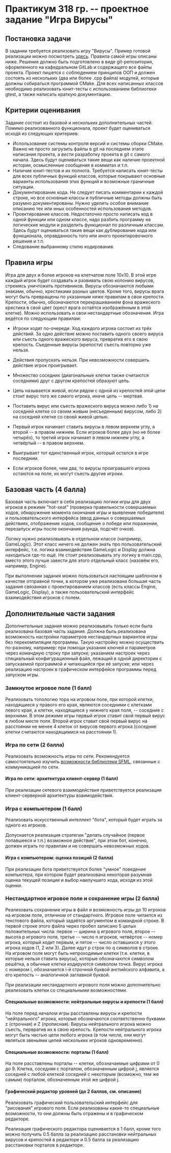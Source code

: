 # Практикум 318 гр. -- проектное задание "Игра Вирусы"

## Постановка задачи

В задании требуется реализовать игру "Вирусы". Пример готовой реализации можно
посмотреть [здесь](https://metaschool.ru/pub/games/viruswar/viruswar.php).
Правила самой игры описаны ниже. Решение должно быть подготовлено в виде
git-репозитория, оформленного на кафедральном GitLab и содержащего все файлы
проекта. Проект пишется с соблюдением принципов ООП и должен состоять из
нескольких (два или более .cpp файла) модулей, которые должны собираться
программой CMake.  Для всех написанных классов необходимо реализовать
юнит-тесты с использованием библиотеки gtest, а также написать краткую
документацию.

## Критерии оценивания
 
Задание состоит из базовой и нескольких дополнительных частей. Помимо
реализованного функционала, проект будет оцениваться исходя из следующих
критериев:
- Использование системы контроля версий и системы сборки CMake. Важно не просто
  загрузить файлы в git на последнем этапе написания проекта, а *вести*
  разработку проекта в git с самого начала. Здесь будут оцениваться такие вещи
  как наличие проектной истории, осмысленные сообщения в коммитах и т.п.
- Наличие юнит-тестов и их полнота. Требуется написать юнит-тесты для всех
  публичных функций классов, которые покрывают основные варианты использования
  этих функций и возможные граничные ситуации.
- Документирование кода. Не следует писать комментарии к каждой строке, но все
  основные классы и публичные методы должны быть разумно документированы. Нужно
  уделить особое внимание описанию тех или иных особенностей использования
  методов.
- Проектирование классов. Недостаточно просто написать код в одной функции или
  одном классе, надо разбить программу на логические модули и разделить
  функционал по различным классам. Здесь будут оцениваться такие вещи как
  дублирование кода или функционала, оправданность того или иного
  проектировочного решения и т.п.
- Следование выбранному стилю кодирования.

## Правила игры

Игра для двух и более игроков на клетчатом поле 10x10. В этой игре каждый игрок
будет создавать и развивать свою колонию вирусов, стремясь уничтожить
противников.  Вирусы обозначаются любыми знаками, обычно, крестиками разных
цветов. Кроме того, вирусы врага могут быть превращены по указанным ниже
правилам в свои крепости. Крепости, обычно, обозначаются перекрашиванием фона
вражеского крестика в свой цвет (крест врага остаётся изображённым в этой
клетке). Можно использовать и свои нестандартные обозначения. Игра ведётся по
следующим правилам:

- Игроки ходят по-очереди. Ход каждого игрока состоит из трёх действий. За одно
  действие можно поставить одного своего вируса или съесть одного вражеского
  вируса, превратив его в свою крепость. Съеденные вирусы (крепости) съесть
  повторно уже нельзя.

- Действия пропускать нельзя. При невозможности совершить действие игрок
  проигрывает.

- Множество соседних (диагональные клетки также считаются соседними) друг с
  другом крепостей образуют цепь.

- Цепь называется живой, если рядом с одной из крепостей этой цепи стоит вирус
  того же самого игрока, иначе цепь -- мертвая.

- Поставить вирус или съесть вражеского вируса можно либо 1) на соседней клетке
  со своим живым (несъеденным) вирусом, либо 2) на соседней клетке со своей
  живой цепью.

- Первый игрок начинает ставить вирусы в левом верхнем углу, а второй -- в
  правом нижнем. Если игроков более двух (но не более четырёх), то третий игрок
  начинает в левом нижнем углу, а четвёртый -- в правом верхнем.

- Выигрывает тот единственный игрок, который остался в игре последним.

- Если игроков более, чем два, то вирусы проигравшего игрока остаются на поле,
  их могут съесть другие игроки.
 
## Базовая часть (4 балла)

Базовая часть включает в себя реализацию логики игры для двух игроков в режиме
"hot-seat" (проверка правильности совершаемых ходов, обнаружение момента
окончания игры и выявление победителя) и пользовательского интерфейса (ввод
данных о совершаемых действиях, отображение ходов, сообщение о победе или
поражении, перезапуск игры после окончания раунда, подсчёт очков).

Логику нужно реализовывать в отдельном классе (например, GameLogic). Этот класс
ничего не должен знать про пользовательский интерфейс, т.е. логика
взаимодействия GameLogic и Display должна находиться где-то ещё.  Не стоит
реализовывать эту логику в main.cpp, вместо этого лучше завести для этого
отдельный класс (назовём его, например, Engine).

При выполнении задания можно пользоваться настоящим шаблоном в качестве
отправной точки, в котором уже реализована большая часть задания связанная с
проектированием классов (есть классы Engine, GameLogic, Display), а также
пользовательский интерфейс взаимодействия игроков с полем.

## Дополнительные части задания

Дополнительные задания можно реализовывать *только* если была реализована
базовая часть задания. Должна быть реализована возможность настройки параметров
нестандартных вариантов игры без перекомпиляции программы. Такую настройку
можно осуществить по-разному, например: при помощи указания ключей и параметров
через командную строку при запуске; указанием настроек через специальный
конфигурационный файл, лежащий в одной директории с запускаемой программой и
читающийся при её запуске; или через реализацию настроек в графическом
интерфейсе программы перед запуском игры.

### Замкнутое игровое поле (1 балл)

Реализовать топологию тора на игровом поле, при которой клетки, находящиеся у
правого его края, являются соседними с клетками левого края, а клетки,
находящиеся у нижнего края поля, -- соседние с верхними. В этом режиме игры
первый игрок ставит свой первый вирус в любом месте поля. Второй 
игрок ставит свой первый вирус на расстоянии не менее 4 клеток от вирусов
первого игрока (соседние клетки считаются находящимися на расстоянии 1).
 
### Игра по сети (2 балла)

Реализовать возможность игры по сети. Рекомендуется самостоятельно изучить
[возможности библиотеки
SFML](https://www.sfml-dev.org/tutorials/2.6/network-socket.php), связанные с
коммуникацией по сети. 

#### Игра по сети: архитектура клиент-сервер (1 балл)

При реализации сетевого взаимодействия приветствуется реализация
клиент-серверной архитектуры взаимодействия.

### Игра с компьютером (1 балл)

Реализовать искусственный интеллект "бота", который будет играть за одного из
игроков.

Допускается реализация стратегии "делать случайное (первое попавшееся и т.п.)
возможное действие", при этом бот, конечно, должен играть по правилам и не
совершать невозможных ходов.

#### Игра с компьютером: оценка позиций (2 балла)

При реализации бота приветствуется более "умное" поведение компьютера, при
котором будет реализована некоторая разумная оценка текущей позиции и выбор
наилучшего хода, исходя из этой оценки.

### Нестандартное игровое поле и сохранение игры (2 балла)

Реализовать сохранение игры в файл и возможность игры до 10 игроков на игровом
поле, отличном от стандартного. Игровое поле читается из текстового файла,
который задаётся аргументом в командной строке. В первой строке этого файла
через пробел записано 5 целых положительных числа: первое -- ширина q игрового
поля, второе -- высота p игрового поля, третье -- число n игроков, четвёртое --
номер игрока, который ходит первым, и пятое -- число оставшихся у этого игрока
ходов (1, 2 или 3). Далее идут p строк по q символов в строке.
На игровом поле могут быть непроходимые клетки (т.е. клетки, в которые нельзя
ставить вирусы), которые обозначаются символом решётка, а обычные клетки
кодируются символом точка. Вирус игрока с номером i, обозначается i-й строчной
буквой английского алфавита, а его крепость -- аналогичной заглавной буквой.

При реализации нестандартного игрового поля можно дополнительно реализовать
клетки со специальными возможностями. 

#### Специальные возможности: нейтральные вирусы и крепости (1 балл)

На поле перед началом игры расставлены вирусы и крепости "нейтрального" игрока,
которые обозначаются соответственно буквами z (строчная) и Z (прописная).
Вирусы нейтрального игрока можно съесть, первратив их в свою крепость.  Крепости
нейтрального игрока могут быть частью цепи любого игрока (в том числе, они могут
являться звеньями цепей нескольких игроков одновременно).

#### Специальные возможности: порталы (1 балл)

На поле расставлены порталы -- клетки, обозначаемые цифрами от 0 до 9.  Клетка,
соседняя с порталом, обозначенным цифрой j, является соседней с любой клеткой
соседней с некоторым (возможно, тем же самым) порталом, обозначенным этой же
цифрой j.

#### Графический редактор уровней (до 2 баллов, см. описание)

Реализовать графический пользовательский интерфейс для "рисования" игрового
поля. Если реализованы какие-то специальные возможности, то они должны быть
отражены и в графическом редакторе.

Реализация графического редактора оценивается в 1 балл, кроме того можно
получить 0.5 балла за реализацию расстановки нейтральных вирусов и крепостей в
редакторе и 0.5 балла за реализацию расстановки порталов в редакторе.


